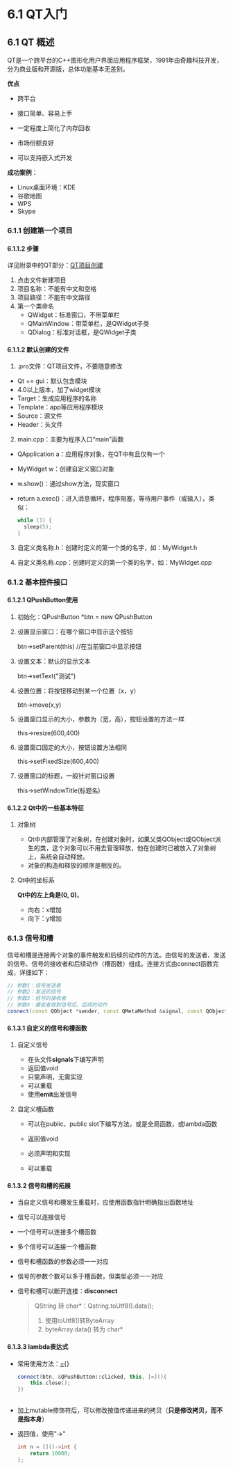 # 6.1 QT入门

## 6.1 QT 概述

QT是一个跨平台的C++图形化用户界面应用程序框架，1991年由奇趣科技开发，分为商业版和开源版，总体功能基本无差别。

**优点**

- 跨平台

- 接口简单、容易上手

- 一定程度上简化了内存回收

- 市场份额良好

- 可以支持嵌入式开发

**成功案例**：

- Linux桌面环境：KDE
- 谷歌地图
- WPS
- Skype

### 6.1.1 创建第一个项目

#### 6.1.1.2 步骤

详见附录中的QT部分：[QT项目创建](../appendix.md)

1. 点击文件新建项目
2. 项目名称：不能有中文和空格
3. 项目路径：不能有中文路径
4. 第一个类命名
   - QWidget：标准窗口，不带菜单栏
   - QMainWindow：带菜单栏，是QWidget子类
   - QDialog：标准对话框，是QWidget子类

#### 6.1.1.2 默认创建的文件

1.  .pro文件：QT项目文件，不要随意修改

   - Qt += gui：默认包含模块
   - 4.0以上版本，加了widget模块
   - Target：生成应用程序的名称
   - Template：app等应用程序模块
   - Source：源文件
   - Header：头文件

2.  main.cpp：主要为程序入口“main”函数

   - QApplication a：应用程序对象，在QT中有且仅有一个

   - MyWidget w：创建自定义窗口对象

   - w.show()：通过show方法，现实窗口

   - return a.exec()：进入消息循环，程序阻塞，等待用户事件（或输入），类似：

     ```c++
     while (1) {
       sleep(5);
     }
     ```
     

3.  自定义类名称.h：创建时定义的第一个类的名字，如：MyWidget.h

4.  自定义类名称.cpp：创建时定义的第一个类的名字，如：MyWidget.cpp

### 6.1.2 基本控件接口

#### 6.1.2.1 QPushButton使用

1. 初始化：QPushButton *btn = new QPushButton

2. 设置显示窗口：在哪个窗口中显示这个按钮

   btn->setParent(this) //在当前窗口中显示按钮

3. 设置文本：默认的显示文本

   btn->setText("测试")

4. 设置位置：将按钮移动到某一个位置（x，y）

   btn->move(x,y)

5. 设置窗口显示的大小，参数为（宽，高），按钮设置的方法一样

   this->resize(600,400)

6. 设置窗口固定的大小，按钮设置方法相同

   this->setFixedSize(600,400)

7. 设置窗口的标题，一般针对窗口设置

   this->setWindowTitle(标题名)

#### 6.1.2.2 Qt中的一些基本特征

1. 对象树

   - Qt中内部管理了对象树，在创建对象时，如果父类QObject或QObject派生的类，这个对象可以不用去管理释放，他在创建时已被放入了对象树上，系统会自动释放。
   - 对象的构造和释放的顺序是相反的。

2. Qt中的坐标系

   **Qt中的左上角是(0, 0)**。

   - 向右：x增加
   - 向下：y增加

### 6.1.3 信号和槽

信号和槽是连接两个对象的事件触发和后续的动作的方法。由信号的发送者、发送的信号、信号的接收者和后续动作（槽函数）组成。连接方式由connect函数完成，详细如下：

```c++
// 参数1：信号发送者
// 参数2：发送的信号
// 参数3：信号的接收者
// 参数4：接收者收到信号后，后续的动作
connect(const QObject *sender, const QMetaMethod &signal, const QObject *receiver, const QMetaMethod &method, Qt::ConnectionType type = Qt::AutoConnection);

```

#### 6.1.3.1 自定义的信号和槽函数

1. 自定义信号

   - 在头文件**signals**下编写声明
   - 返回值void
   - 只需声明，无需实现
   - 可以重载
   - 使用**emit**出发信号

2. 自定义槽函数

   - 可以在public、public slot下编写方法，或是全局函数，或lambda函数

   - 返回值void

   - 必须声明和实现

   - 可以重载

#### 6.1.3.2 信号和槽的拓展

   - 当自定义信号和槽发生重载时，应使用函数指针明确指出函数地址

   - 信号可以连接信号

   - 一个信号可以连接多个槽函数

   - 多个信号可以连接一个槽函数

   - 信号和槽函数的参数必须一一对应

   - 信号的参数个数可以多于槽函数，但类型必须一一对应

   - 信号和槽可以断开连接：**disconnect**

     > QString 转 char*：Qstring.toUtf8().data();
     >
     > 1. 使用toUtf8()转ByteArray
     > 2. byteArray.data() 转为 char*

#### 6.1.3.3 lambda表达式

   - 常用使用方法：[=](){}

     ```c++
     connect(btn, &QPushButton::clicked, this, [=](){
         this.close();
     })
         
     ```

   - 加上mutable修饰符后，可以修改按值传递进来的拷贝（**只是修改拷贝，而不是指本身**）

   - 返回值，使用"->"

     ```c++
     int n = []()->int { 
         return 10000; 
     };
     
     ```

